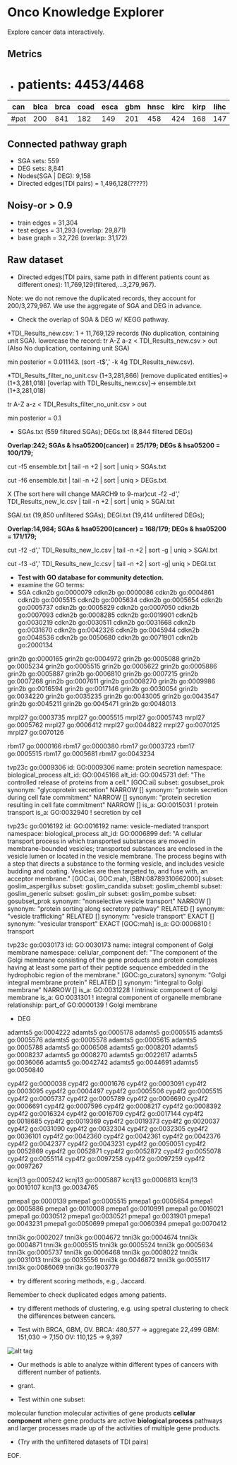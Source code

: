 # Onco Knowledge Explorer
Explore cancer data interactively.

## Metrics
* # patients: 4453/4468

|can| blca | brca | coad | esca | gbm | hnsc | kirc | kirp | lihc | luad | lusc | ov | prad | read | stad | ucec |
|---|---|---|---|---|---|---|---|---|---|---|---|---|---|---|---|---|
|#pat|  200|  841| 182 |  149 |  201 |  458 |  424 |  168 |  147 |  383 |  136 |  319 |  398 |  77|  176|  193|




## Connected pathway graph
* SGA sets: 559
* DEG sets: 8,841
* Nodes(SGA | DEG): 9,158 
* Directed edges(TDI pairs) = 1,496,128(?????)

## Noisy-or > 0.9
* train edges = 31,304
* test edges = 31,293 (overlap: 29,871)
* base graph = 32,726 (overlap: 31,172)

## Raw dataset
* Directed edges(TDI pairs, same path in different patients count as different ones): 11,769,129(filtered,...3,279,967).

Note: we do not remove the duplicated records, they account for 200/3,279,967.
We use the aggregate of SGA and DEG in advance.



* Check the overlap of SGA & DEG w/ KEGG pathway.

*TDI_Results_new.csv: 1 + 11,769,129 records (No duplication, containing unit SGA).
lowercase the record: tr A-Z a-z < TDI_Results_new.csv > out (Also No duplication, containing unit SGA)

min posterior = 0.011143. (sort -t$',' -k 4g TDI_Results_new.csv).

*TDI_Results_filter_no_unit.csv (1+3,281,866) [remove duplicated entities]->  (1+3,281,018) [overlap with TDI_Results_new.csv]-> ensemble.txt (1+3,281,018)

tr A-Z a-z < TDI_Results_filter_no_unit.csv > out

min posterior = 0.1

* SGAs.txt (559 filtered SGAs); DEGs.txt (8,844 filtered DEGs)

__Overlap:242; SGAs & hsa05200(cancer) = 25/179; DEGs & hsa05200 = 100/179;__

cut -f5 ensemble.txt | tail -n +2 | sort | uniq > SGAs.txt

cut -f6 ensemble.txt | tail -n +2 | sort | uniq > DEGs.txt


X (The sort here will change MARCH9 to 9-mar)cut -f2 -d',' TDI_Results_new_lc.csv | tail -n +2 | sort | uniq > SGAl.txt

SGAl.txt (19,850 unfiltered SGAs); DEGl.txt (19,414 unfiltered DEGs);

__Overlap:14,984; SGAs & hsa05200(cancer) = 168/179; DEGs & hsa05200 = 171/179;__

cut -f2 -d',' TDI_Results_new_lc.csv | tail -n +2 | sort -g | uniq > SGAl.txt

cut -f3 -d',' TDI_Results_new_lc.csv | tail -n +2 | sort -g| uniq > DEGl.txt


* __Test with GO database for community detection.__
* examine the GO terms:
* SGA
cdkn2b  go:0000079
cdkn2b  go:0000086
cdkn2b  go:0004861
cdkn2b  go:0005515
cdkn2b  go:0005634
cdkn2b  go:0005654
cdkn2b  go:0005737
cdkn2b  go:0005829
cdkn2b  go:0007050
cdkn2b  go:0007093
cdkn2b  go:0008285
cdkn2b  go:0019901
cdkn2b  go:0030219
cdkn2b  go:0030511
cdkn2b  go:0031668
cdkn2b  go:0031670
cdkn2b  go:0042326
cdkn2b  go:0045944
cdkn2b  go:0048536
cdkn2b  go:0050680
cdkn2b  go:0071901
cdkn2b  go:2000134

grin2b  go:0000165
grin2b  go:0004972
grin2b  go:0005088
grin2b  go:0005234
grin2b  go:0005515
grin2b  go:0005622
grin2b  go:0005886
grin2b  go:0005887
grin2b  go:0006810
grin2b  go:0007215
grin2b  go:0007268
grin2b  go:0007611
grin2b  go:0008270
grin2b  go:0009986
grin2b  go:0016594
grin2b  go:0017146
grin2b  go:0030054
grin2b  go:0034220
grin2b  go:0035235
grin2b  go:0043005
grin2b  go:0043547
grin2b  go:0045211
grin2b  go:0045471
grin2b  go:0048013

mrpl27  go:0003735
mrpl27  go:0005515
mrpl27  go:0005743
mrpl27  go:0005762
mrpl27  go:0006412
mrpl27  go:0044822
mrpl27  go:0070125
mrpl27  go:0070126

rbm17   go:0000166
rbm17   go:0000380
rbm17   go:0003723
rbm17   go:0005515
rbm17   go:0005681
rbm17   go:0043234


tvp23c  go:0009306
id: GO:0009306
name: protein secretion
namespace: biological_process
alt_id: GO:0045166
alt_id: GO:0045731
def: "The controlled release of proteins from a cell." [GOC:ai]
subset: gosubset_prok
synonym: "glycoprotein secretion" NARROW []
synonym: "protein secretion during cell fate commitment" NARROW []
synonym: "protein secretion resulting in cell fate commitment" NARROW []
is_a: GO:0015031 ! protein transport
is_a: GO:0032940 ! secretion by cell

tvp23c  go:0016192
id: GO:0016192
name: vesicle-mediated transport
namespace: biological_process
alt_id: GO:0006899
def: "A cellular transport process in which transported substances are moved in membrane-bounded vesicles; transported substances are enclosed in the vesicle lumen or located in the vesicle membrane. The process begins with a step that directs a substance to the forming vesicle, and includes vesicle budding and coating. Vesicles are then targeted to, and fuse with, an acceptor membrane." [GOC:ai, GOC:mah, ISBN:08789310662000]
subset: goslim_aspergillus
subset: goslim_candida
subset: goslim_chembl
subset: goslim_generic
subset: goslim_pir
subset: goslim_pombe
subset: gosubset_prok
synonym: "nonselective vesicle transport" NARROW []
synonym: "protein sorting along secretory pathway" RELATED []
synonym: "vesicle trafficking" RELATED []
synonym: "vesicle transport" EXACT []
synonym: "vesicular transport" EXACT [GOC:mah]
is_a: GO:0006810 ! transport

tvp23c  go:0030173
id: GO:0030173
name: integral component of Golgi membrane
namespace: cellular_component
def: "The component of the Golgi membrane consisting of the gene products and protein complexes having at least some part of their peptide sequence embedded in the hydrophobic region of the membrane." [GOC:go_curators]
synonym: "Golgi integral membrane protein" RELATED []
synonym: "integral to Golgi membrane" NARROW []
is_a: GO:0031228 ! intrinsic component of Golgi membrane
is_a: GO:0031301 ! integral component of organelle membrane
relationship: part_of GO:0000139 ! Golgi membrane

* DEG

adamts5 go:0004222
adamts5 go:0005178
adamts5 go:0005515
adamts5 go:0005576
adamts5 go:0005578
adamts5 go:0005615
adamts5 go:0005788
adamts5 go:0006508
adamts5 go:0008201
adamts5 go:0008237
adamts5 go:0008270
adamts5 go:0022617
adamts5 go:0036066
adamts5 go:0042742
adamts5 go:0044691
adamts5 go:0050840

cyp4f2  go:0000038
cyp4f2  go:0001676
cyp4f2  go:0003091
cyp4f2  go:0003095
cyp4f2  go:0004497
cyp4f2  go:0005506
cyp4f2  go:0005515
cyp4f2  go:0005737
cyp4f2  go:0005789
cyp4f2  go:0006690
cyp4f2  go:0006691
cyp4f2  go:0007596
cyp4f2  go:0008217
cyp4f2  go:0008392
cyp4f2  go:0016324
cyp4f2  go:0016709
cyp4f2  go:0017144
cyp4f2  go:0018685
cyp4f2  go:0019369
cyp4f2  go:0019373
cyp4f2  go:0020037
cyp4f2  go:0031090
cyp4f2  go:0032304
cyp4f2  go:0032305
cyp4f2  go:0036101
cyp4f2  go:0042360
cyp4f2  go:0042361
cyp4f2  go:0042376
cyp4f2  go:0042377
cyp4f2  go:0043231
cyp4f2  go:0050051
cyp4f2  go:0052869
cyp4f2  go:0052871
cyp4f2  go:0052872
cyp4f2  go:0055078
cyp4f2  go:0055114
cyp4f2  go:0097258
cyp4f2  go:0097259
cyp4f2  go:0097267

kcnj13  go:0005242
kcnj13  go:0005887
kcnj13  go:0006813
kcnj13  go:0010107
kcnj13  go:0034765

pmepa1  go:0000139
pmepa1  go:0005515
pmepa1  go:0005654
pmepa1  go:0005886
pmepa1  go:0010008
pmepa1  go:0010991
pmepa1  go:0016021
pmepa1  go:0030512
pmepa1  go:0030521
pmepa1  go:0031901
pmepa1  go:0043231
pmepa1  go:0050699
pmepa1  go:0060394
pmepa1  go:0070412

tnni3k  go:0002027
tnni3k  go:0004672
tnni3k  go:0004674
tnni3k  go:0004871
tnni3k  go:0005515
tnni3k  go:0005524
tnni3k  go:0005634
tnni3k  go:0005737
tnni3k  go:0006468
tnni3k  go:0008022
tnni3k  go:0031013
tnni3k  go:0035556
tnni3k  go:0046872
tnni3k  go:0055117
tnni3k  go:0086069
tnni3k  go:1903779


* try different scoring methods, e.g., Jaccard.

Remember to check duplicated edges among patients.

* try different methods of clustering, e.g. using spetral clustering to check the differences between cancers.

* Test with BRCA, GBM, OV.
BRCA: 480,577 -> aggregate 22,499
GBM: 151,030 -> 7,150
OV: 110,125 -> 9,397

![alt tag](https://github.com/yifengtao/OncoExplorer/blob/master/figure/fig1_hist_weight.jpg)

* Our methods is able to analyze within different types of cancers with different number of patients.

* grant.

* Test within one subset:

molecular function
molecular activities of gene products
__cellular component__
where gene products are active
__biological process__
pathways and larger processes made up of the activities of multiple gene products.

* (Try with the unfiltered datasets of TDI pairs)

EOF.
